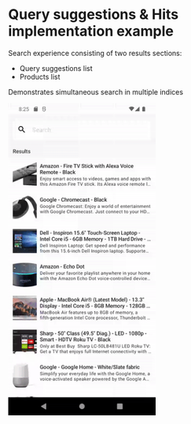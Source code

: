 #  Query suggestions & Hits implementation example

Search experience consisting of two results sections:
- Query suggestions list
- Products list

Demonstrates simultaneous search in multiple indices

<img src="/docs/codex/query_suggestions_hits.gif" width="300"/>
